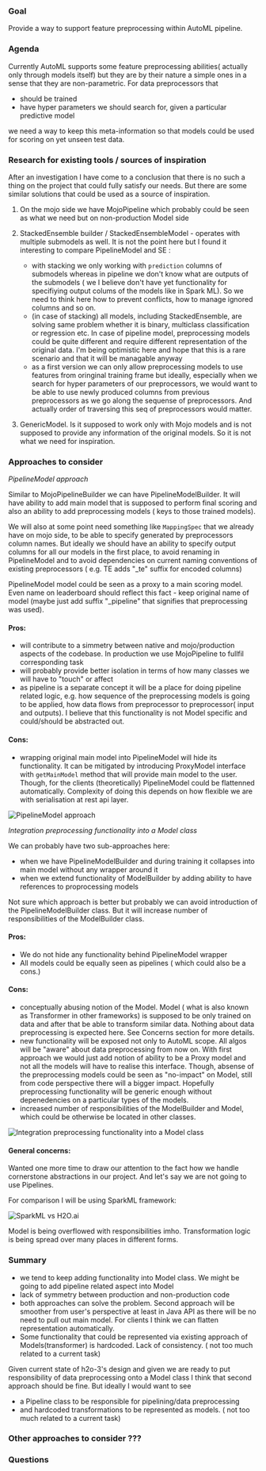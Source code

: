 ### Goal
Provide a way to support feature preprocessing within AutoML pipeline.

### Agenda

Currently AutoML supports some feature preprocessing abilities( actually only through models itself) but they are by their nature a simple ones in a sense that they are non-parametric. For data preprocessors that

-  should be trained
-  have hyper parameters we should search for, given a particular predictive model

we need a way to keep this meta-information so that models could be used for scoring on yet unseen test data.

### Research for existing tools / sources of inspiration
After an investigation I have come to a conclusion that there is no such a thing on the project that could fully satisfy our needs. But there are some similar solutions that could be used as a source of inspiration.


1. On the mojo side we have MojoPipeline which probably could be seen as what we need but on non-production Model side
2. StackedEnsemble builder / StackedEnsembleModel - operates with multiple submodels as well. It is not the point here but I found it interesting to compare PipelineModel and SE :


   - with stacking we only working with `prediction` columns of submodels whereas in pipeline we don't know what are outputs of the submodels ( we I believe don't have yet functionality for specifiying output colums of the models like in Spark ML). So we need to think here how to prevent conflicts, how to manage ignored columns and so on.
   - (in case of stacking) all models, including StackedEnsemble, are solving same problem whether it is binary, multiclass classification or regression etc. In case of pipeline model, preprocessing models could be quite different and require different representation of the original data. I'm being optimistic here and hope that this is a rare scenario and that it will be managable anyway
   - as a first version we can only allow preprocessing models to use features from oringinal training frame but ideally, especially when we search for hyper parameters of our preprocessors, we would want to be able to use newly produced columns from previous preprocessors as we go along the sequense of preprocessors. And actually order of traversing this seq of preprocessors would matter.
3. GenericModel. Is it supposed to work only with Mojo models and is not supposed to provide any information of the original models. So it is not what we need for inspiration.

### Approaches to consider
*PipelineModel approach*

Similar to MojoPipelineBuilder we can have PipelineModelBuilder. It will have ability to add main model that is supposed to perform final scoring and also an ability to add preprocessing models ( keys to those trained models).

We will also at some point need something like `MappingSpec` that we already have on mojo side, to be able to specify generated by preprocessors column names. But ideally we should have an ability to specify output columns for all our models in the first place, to avoid renaming in PipelineModel and to avoid dependencies on current naming conventions of existing preprocessors ( e.g. TE adds "_te" suffix for encoded columns)

PipelineModel model could be seen as a proxy to a main scoring model. Even name on leaderboard should reflect this fact - keep original name of model (maybe just add suffix "_pipeline" that signifies that preprocessing was used).

#### Pros:
-  will contribute to a simmetry between native and mojo/production aspects of the codebase. In production we use MojoPipeline to fullfil corresponding task
- will probably provide better isolation in terms of how many classes we will have to "touch" or affect
- as pipeline is a separate concept it will be a place for doing pipeline related logic, e.g. how sequence of the preprocessing models is going to be applied, how data flows from preprocessor to preprocessor( input and outputs). I believe that this functionality is not Model specific and could/should be abstracted out.

#### Cons:
- wrapping original main model into PipelineModel will hide its functionality. It can be mitigated by introducing ProxyModel interface with `getMainModel` method that will provide main model to the user. Though, for the clients (theoretically) PipelineModel could be flattenned automatically. Complexity of doing this  depends on how flexible we are with serialisation at rest api layer.

![PipelineModel approach](https://drive.google.com/open?id=1UITv2TwNE2j7i0GMdYn6oD4jXz-AtsGd)

*Integration preprocessing functionality into a Model class*

We can probably have two sub-approaches here:
- when we have PipelineModelBuilder and during training it collapses into main model without any wrapper around it
- when we extend functionality of ModelBuilder by adding ability to have references to proprocessing models

Not sure which approach is better but probably we can avoid introduction of the PipelineModelBuilder class. But it will increase number of responsibilities of the ModelBuilder class.

#### Pros:
- We do not hide any functionality behind PipelineModel wrapper
- All models could be equally seen as pipelines ( which could also be a cons.)

#### Cons:
- conceptually abusing notion of the Model. Model ( what is also known as Transformer in other frameworks) is supposed to be only trained on data and after that be able to transform similar data. Nothing about data preprocessing is expected here. See Concerns section for more details.
- new functionality will be exposed not only to AutoML scope. All algos will be "aware" about data preprocessing from now on. With first approach we would just add notion of ability to be a Proxy model and not all the models will have to realise this interface. Though, absense of the preprocessing models could be seen as "no-impact" on Model, still from code perspective there will a bigger impact. Hopefully preprocessing functionality will be generic enough without depenedencies on a particular types of the models.
- increased number of responsibilities of the ModelBuilder and Model, which could be otherwise be located in other classes.


![Integration preprocessing functionality into a Model class](https://drive.google.com/open?id=1erAwlLK1nULxmrb3Srhtuczk5bgqw-0U)


#### General concerns:
Wanted one more time to draw our attention to the fact how we handle cornerstone abstractions in our project. And let's say we are not going to use Pipelines.

For comparison I will be using SparkML framework:

![SparkML vs H2O.ai](https://drive.google.com/open?id=1e8Onfn_jCla13xvCJ6p71bBN90PN__h4)

Model is being overflowed with responsibilities imho. Transformation logic is being spread over many places in different forms.

### Summary
- we tend to keep adding functionality into Model class. We might be going to add pipeline related aspect into Model
- lack of symmetry between production and non-production code
- both approaches can solve the problem. Second approach will be smoother from user's perspective at least in Java API as there will be no need to pull out main model. For clients I think we can flatten representation automatically.
- Some functionality that could be represented via existing approach of Models(transformer) is hardcoded. Lack of consistency. ( not too much related to a current task)


Given current state of h2o-3's design and given we are ready to put responsibility of data preprocessing onto a Model class I think that second approach should be fine.
But ideally I would want to see
 - a Pipeline class to be responsible for pipelining/data preprocessing
 - and hardcoded transformations to be represented as models. ( not too much related to a current task)

### Other approaches to consider ???


### Questions

